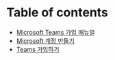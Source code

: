 # Table of contents

* [Microsoft Teams 가입 매뉴얼](README.md)
* [Microsoft 계정 만들기](microsoft.md)
* [Teams 가입하기](teams.md)
